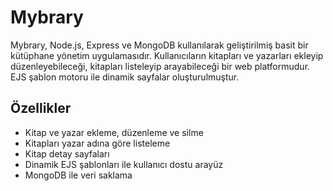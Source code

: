 # Mybrary

Mybrary, Node.js, Express ve MongoDB kullanılarak geliştirilmiş basit bir kütüphane yönetim uygulamasıdır. Kullanıcıların kitapları ve yazarları ekleyip düzenleyebileceği, kitapları listeleyip arayabileceği bir web platformudur. EJS şablon motoru ile dinamik sayfalar oluşturulmuştur.

## Özellikler

- Kitap ve yazar ekleme, düzenleme ve silme
- Kitapları yazar adına göre listeleme
- Kitap detay sayfaları
- Dinamik EJS şablonları ile kullanıcı dostu arayüz
- MongoDB ile veri saklama
